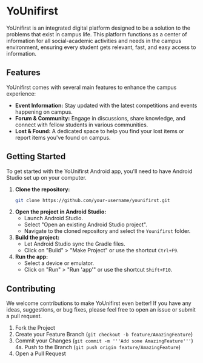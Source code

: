 # YoUnifirst

YoUnifirst is an integrated digital platform designed to be a solution to the problems that exist in campus life. This platform functions as a center of information for all social-academic activities and needs in the campus environment, ensuring every student gets relevant, fast, and easy access to information.

## Features

YoUnifirst comes with several main features to enhance the campus experience:

*   **Event Information:** Stay updated with the latest competitions and events happening on campus.
*   **Forum & Community:** Engage in discussions, share knowledge, and connect with fellow students in various communities.
*   **Lost & Found:** A dedicated space to help you find your lost items or report items you've found on campus.

## Getting Started

To get started with the YoUnifirst Android app, you'll need to have Android Studio set up on your computer.

1.  **Clone the repository:**
    ```bash
    git clone https://github.com/your-username/younifirst.git
    ```
2.  **Open the project in Android Studio:**
    *   Launch Android Studio.
    *   Select "Open an existing Android Studio project".
    *   Navigate to the cloned repository and select the `Younifirst` folder.
3.  **Build the project:**
    *   Let Android Studio sync the Gradle files.
    *   Click on "Build" > "Make Project" or use the shortcut `Ctrl+F9`.
4.  **Run the app:**
    *   Select a device or emulator.
    *   Click on "Run" > "Run 'app'" or use the shortcut `Shift+F10`.

## Contributing

We welcome contributions to make YoUnifirst even better! If you have any ideas, suggestions, or bug fixes, please feel free to open an issue or submit a pull request.

1.  Fork the Project
2.  Create your Feature Branch (`git checkout -b feature/AmazingFeature`)
3.  Commit your Changes (`git commit -m '''Add some AmazingFeature'''`)
4s.  Push to the Branch (`git push origin feature/AmazingFeature`)
5.  Open a Pull Request